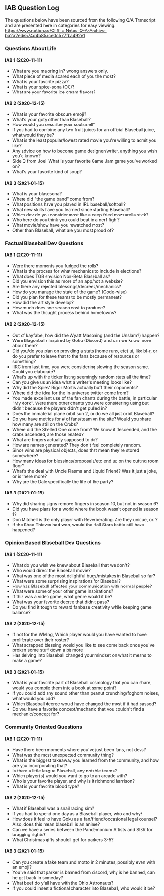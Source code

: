 ## IAB Question Log

The questions below have been sourced from the following Q/A Transcript and are presented here in categories for easy viewing.
https://www.notion.so/Cliff-s-Notes-Q-A-Archive-ba2a2ede574d4b85ace0c577fba492e1

### Questions About Life
#### IAB 1 (2020-11-11)
 - What are you majoring in? wrong answers only.
 - What piece of media scared each of you the most?
 - What is your favorite pizza?
 - What is your spice-sona (OC)?
 - What are your favorite ice cream flavors?

#### IAB 2 (2020-12-15)
 - What is your favorite obscure emoji?
 - What's your goty other than Blaseball?
 - How would you describe your soulsmell?
 - If you had to combine any two fruit juices for an official Blaseball juice, what would they be?
 - What is the least popular/lowest rated movie you're willing to admit you like?
 - Any advice on how to become game designer/writer, anything you wish you'd known?
 - Side Q from Joel: What is your favorite Game Jam game you've worked on?
 - What's your favorite kind of soup?

#### IAB 3 (2021-01-15)
 - What is your blasesona?
 - Where did "the game band" come from?
 - What positions have you played in IRL baseball/softball?
 - What new skills have you learned since starting Blaseball?
 - Which dev do you consider most like a deep fried mozzarella stick?
 - Who here do you think you could beat in a nerf fight?
 - What movie/show have you rewatched most?
 - Other than Blaseball, what are you most proud of?


### Factual Blaseball Dev Questions
#### IAB 1 (2020-11-11)
 - Were there moments you fudged the rolls?
 - What is the process for what mechanics to include in elections?
 - What does TGB envision Non-Beta Blaseball as?
 - Did you envision this as more of an app/not a website?
 - Are there any rejected blessings/decrees/mechanics?
 - How do you manage the state of the game? (Code-wise)
 - Did you plan for these teams to be mostly permanent?
 - How did the art style develop?
 - How much does one season cost to produce?
 - What was the thought process behind hometowns?

#### IAB 2 (2020-12-15)
 - Out of kayfabe, how did the Wyatt Masoning (and the Unslam?) happen?
 - Were Blagonballs inspired by Goku (Discord) and can we know more about them?
 - Did you/do you plan on providing a stats (home runs, etc) ui, like bl-r, or do you prefer to leave that to the fans because of resources or something?
 - IIRC from last time, you were considering slowing the season some. Could you elaborate?
 - What's up with the ticker listing seemingly random stats all the time?
 - Can you give us an idea what a writer's meeting looks like?
 - Why did the Spies' Rigor Mortis actually buff their opponents?
 - Where did the idea for the in-universe twitter come from?
 - You made excellent use of the fan chants during the battle, in particular "My dork". Were there other chants you were considering using but didn't because the players didn't get pulled in?
 - Does the immaterial plane orbit sun 2, or do we all just orbit Blaseball?
 - Do you have metrics for # of fans/team on the site? Would you share how many are still on the Crabs?
 - Where did the Shelled One come from? We know it descended, and the crabs ascended, are those related?
 - What are fingers actually supposed to do?
 - How are names generated? They don't feel completely random.
 - Since wins are physical objects, does that mean they're stored somewhere?
 - How many ideas for blessings/proposals/etc end up on the cutting room floor?
 - What's the deal with Uncle Plasma and Liquid Friend? Was it just a joke, or is there more?
 - Why are the Dale specifically the life of the party?

#### IAB 3 (2021-01-15)
 - Why did sharing signs remove fingers in season 10, but not in season 6?
 - Did you have plans for a world where the book wasn't opened in season 1?
 - Don Mitchell is the only player with Reverberating. Are they unique, or..?
 - If the Shoe Thieves had won, would the Hall Stars battle still have happened?


### Opinion Based Blaseball Dev Questions
#### IAB 1 (2020-11-11)
 - What do you wish we knew about Blaseball that we don't?
 - Who would direct the Blaseball movie?
 - What was one of the most delightful bugs/mistakes in Blaseball so far?
 - What were some surprising inspirations for Blaseball?
 - How has Blaseball affected your communication with normal people?
 - What were some of your other game inspirations?
 - If this was a video game, what genre would it be?
 - What was your favorite decree that didn't pass?
 - Do you find it tough to reward fanbase creativity while keeping game balance?

#### IAB 2 (2020-12-15)
 - If not for the WMing, Which player would you have wanted to have proliferate over their roster?
 - What scrapped blessing would you like to see come back once you've broken some stuff down a bit more
 - Has delving into Blaseball changed your mindset on what it means to make a game?

#### IAB 3 (2021-01-15)
 - What is your favorite part of Blaseball cosmology that you can share, would you compile them into a book at some point?
 - If you could add any sound other than peanut crunching/foghorn noises, what would you add?
 - Which Blaseball decree would have changed the most if it had passed?
 - Do you have a favorite concept/mechanic that you couldn't find a mechanic/concept for?


### Community Oriented Questions
#### IAB 1 (2020-11-11)
 - Have there been moments where you've just been fans, not devs?
 - What was the most unexpected community thing?
 - What is the biggest takeaway you learned from the community, and how are you incorporating that?
 - Is there a little league Blaseball, any notable teams?
 - Which player(s) would you want to go to an arcade with?
 - Who is your favorite player, and why is it richmond harrison?
 - What is your favorite blood type?

#### IAB 2 (2020-12-15)
 - What if Blaseball was a snail racing sim?
 - If you had to spend one day as a Blaseball player, who and why?
 - How does it feel to have Goku as a fan/friend/occasional legal counsel? Also, does this mean blaseball is an anime?
 - Can we have a series between the Pandemonium Artists and SIBR for bragging rights?
 - What Christmas gifts should I get for parkers 3-5?

#### IAB 3 (2021-01-15)
 - Can you create a fake team and motto in 2 minutes, possibly even with an emoji?
 - You've said that parker is banned from discord, why is he banned, can he get back in someday?
 - What beef do y'all have with the Ohio Astronauts?
 - If you could insert a fictional character into Blaseball, who would it be?
